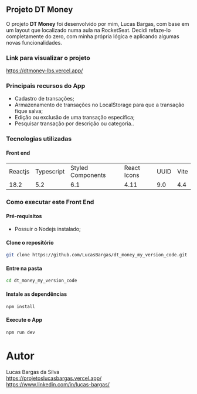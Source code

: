 ## Projeto DT Money
O projeto **DT Money** foi desenvolvido por mim, Lucas Bargas, com base em um layout que localizado numa aula na RocketSeat. Decidi refaze-lo completamente do zero, com minha própria lógica e aplicando algumas novas funcionalidades.

### Link para visualizar o projeto
<https://dtmoney-lbs.vercel.app/>

### Principais recursos do App
* Cadastro de transações;
* Armazenamento de transações no LocalStorage para que a transação fique salva;
* Edição ou exclusão de uma transação específica;
* Pesquisar transação por descrição ou categoria..

### Tecnologias utilizadas
#### Front end
<table>
  <tr>
    <td>Reactjs</td>
    <td>Typescript</td>
    <td>Styled Components</td>
    <td>React Icons</td>
    <td>UUID</td>
    <td>Vite</td>
  </tr>
  <tr>
    <td>18.2</td>
    <td>5.2</td>
    <td>6.1</td>
    <td>4.11</td>
    <td>9.0</td>
    <td>4.4</td>
  <tr>
</table>

### Como executar este Front End

#### Pré-requisitos
* Possuir o Nodejs instalado;

#### Clone o repositório
```bash
git clone https://github.com/LucasBargas/dt_money_my_version_code.git
```
#### Entre na pasta
```bash
cd dt_money_my_version_code
```
#### Instale as dependências
```bash
npm install
```
#### Execute o App
```bash
npm run dev
```

# Autor
Lucas Bargas da Silva
</br>
<https://projetoslucasbargas.vercel.app/>
</br>
<https://www.linkedin.com/in/lucas-bargas/>
